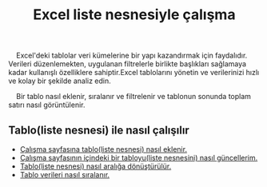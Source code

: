 ﻿---
title: Excel liste nesnesiyle çalışma
second_title: Aspose.Cells Cloud Documen
linktitle: ListeNesnesi
type: docs
url: /tr/list-objects/
aliases: [/working-with-list-objects/,/working-with-list-object-or-table/]
keywords: Add, delete, update, and get a list object(table) into an Excel worksheet
description: Aspose.Cells Cloud REST API, bir liste nesnesini (tablo) bir Excel çalışma sayfasına eklemeyi, silmeyi, güncellemeyi ve almayı destekler. SDK, çeşitli geliştirme dillerini destekler. Bunlara Android, C#, Go, Java, NodeJS, Perl, PHP, Python, Ruby ve swift dahildir.
weight: 100
kwords: Excel, Office Bulut, REST API, E-Tablo, PDF, CSV, Json, Markdown, ListObjects
---
&nbsp;&nbsp;&nbsp;&nbsp;Excel'deki tablolar veri kümelerine bir yapı kazandırmak için faydalıdır. Verileri düzenlemekten, uygulanan filtrelerle birlikte başlıkları sağlamaya kadar kullanışlı özelliklere sahiptir.Excel tablolarını yönetin ve verilerinizi hızlı ve kolay bir şekilde analiz edin.

&nbsp;&nbsp;&nbsp;&nbsp;Bir tablo nasıl eklenir, sıralanır ve filtrelenir ve tablonun sonunda toplam satırı nasıl görüntülenir.

## Tablo(liste nesnesi) ile nasıl çalışılır
  
- [Çalışma sayfasına tablo(liste nesnesi) nasıl eklenir.](/cells/tr/add-a-list-object-or-table-inside-the-worksheet/)
- [Çalışma sayfasının içindeki bir tabloyu(liste nesnesini) nasıl güncellerim.](/cells/tr/update-a-list-object-or-table-inside-the-worksheet/)
- [Tablo(liste nesnesi) nasıl aralığa dönüştürülür.](/cells/tr/convert-list-object-or-table-to-range/)
- [Tablo verileri nasıl sıralanır.](/cells/tr/sort-table-data/)
